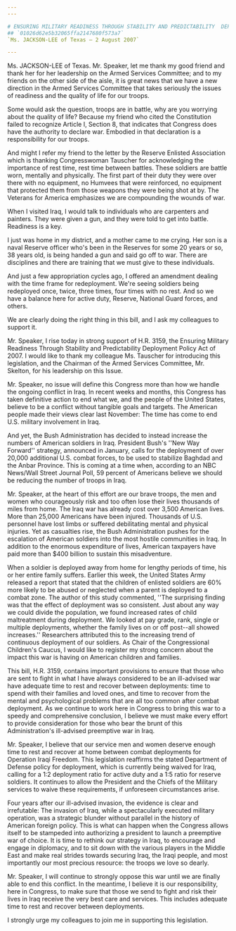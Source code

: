 ```yaml
---
---

# ENSURING MILITARY READINESS THROUGH STABILITY AND PREDICTABILITY  DEPLOYMENT POLICY ACT OF 2007
## `01026d62e5b32065ffa2147680f573a7`
`Ms. JACKSON-LEE of Texas — 2 August 2007`

---
```



Ms. JACKSON-LEE of Texas. Mr. Speaker, let me thank my good friend 
and thank her for her leadership on the Armed Services Committee; and 
to my friends on the other side of the aisle, it is great news that we 
have a new direction in the Armed Services Committee that takes 
seriously the issues of readiness and the quality of life for our 
troops.

Some would ask the question, troops are in battle, why are you 
worrying about the quality of life? Because my friend who cited the 
Constitution failed to recognize Article I, Section 8, that indicates 
that Congress does have the authority to declare war. Embodied in that 
declaration is a responsibility for our troops.

And might I refer my friend to the letter by the Reserve Enlisted 
Association which is thanking Congresswoman Tauscher for acknowledging 
the importance of rest time, rest time between battles. These soldiers 
are battle worn, mentally and physically. The first part of their duty 
they were over there with no equipment, no Humvees that were 
reinforced, no equipment that protected them from those weapons they 
were being shot at by. The Veterans for America emphasizes we are 
compounding the wounds of war.

When I visited Iraq, I would talk to individuals who are carpenters 
and painters. They were given a gun, and they were told to get into 
battle. Readiness is a key.

I just was home in my district, and a mother came to me crying. Her 
son is a naval Reserve officer who's been in the Reserves for some 20 
years or so, 38 years old, is being handed a gun and said go off to 
war. There are disciplines and there are training that we must give to 
these individuals.

And just a few appropriation cycles ago, I offered an amendment 
dealing with the time frame for redeployment. We're seeing soldiers 
being redeployed once, twice, three times, four times with no rest. And 
so we have a balance here for active duty, Reserve, National Guard 
forces, and others.

We are clearly doing the right thing in this bill, and I ask my 
colleagues to support it.

Mr. Speaker, I rise today in strong support of H.R. 3159, the 
Ensuring Military Readiness Through Stability and Predictability 
Deployment Policy Act of 2007. I would like to thank my colleague Ms. 
Tauscher for introducing this legislation, and the Chairman of the 
Armed Services Committee, Mr. Skelton, for his leadership on this 
Issue.

Mr. Speaker, no issue will define this Congress more than how we 
handle the ongoing conflict in Iraq. In recent weeks and months, this 
Congress has taken definitive action to end what we, and the people of 
the United States, believe to be a conflict without tangible goals and 
targets. The American people made their views clear last November: The 
time has come to end U.S. military involvement in Iraq.

And yet, the Bush Administration has decided to instead increase the 
numbers of American soldiers in Iraq. President Bush's ''New Way 
Forward'' strategy, announced in January, calls for the deployment of 
over 20,000 additional U.S. combat forces, to be used to stabilize 
Baghdad and the Anbar Province. This is coming at a time when, 
according to an NBC News/Wall Street Journal Poll, 59 percent of 
Americans believe we should be reducing the number of troops in Iraq.

Mr. Speaker, at the heart of this effort are our brave troops, the 
men and women who courageously risk and too often lose their lives 
thousands of miles from home. The Iraq war has already cost over 3,500 
American lives. More than 25,000 Americans have been injured. Thousands 
of U.S. personnel have lost limbs or suffered debilitating mental and 
physical injuries. Yet as casualties rise, the Bush Administration 
pushes for the escalation of American soldiers into the most hostile 
communities in Iraq. In addition to the enormous expenditure of lives, 
American taxpayers have paid more than $400 billion to sustain this 
misadventure.

When a soldier is deployed away from home for lengthy periods of 
time, his or her entire family suffers. Earlier this week, the United 
States Army released a report that stated that the children of enlisted 
soldiers are 60% more likely to be abused or neglected when a parent is 
deployed to a combat zone. The author of this study commented, ''The 
surprising finding was that the effect of deployment was so consistent. 
Just about any way we could divide the population, we found increased 
rates of child maltreatment during deployment. We looked at pay grade, 
rank, single or multiple deployments, whether the family lives on or 
off post--all showed increases.'' Researchers attributed this to the 
increasing trend of continuous deployment of our soldiers. As Chair of 
the Congressional Children's Caucus, I would like to register my strong 
concern about the impact this war is having on American children and 
families.

This bill, H.R. 3159, contains important provisions to ensure that 
those who are sent to fight in what I have always considered to be an 
ill-advised war have adequate time to rest and recover between 
deployments: time to spend with their families and loved ones, and time 
to recover from the mental and psychological problems that are all too 
common after combat deployment. As we continue to work here in Congress 
to bring this war to a speedy and comprehensive conclusion, I believe 
we must make every effort to provide consideration for those who bear 
the brunt of this Administration's ill-advised preemptive war in Iraq.

Mr. Speaker, I believe that our service men and women deserve enough 
time to rest and recover at home between combat deployments for 
Operation Iraqi Freedom. This legislation reaffirms the stated 
Department of Defense policy for deployment, which is currently being 
waived for Iraq, calling for a 1:2 deployment ratio for active duty and 
a 1:5 ratio for reserve soldiers. It continues to allow the President 
and the Chiefs of the Military services to waive these requirements, if 
unforeseen circumstances arise.

Four years after our ill-advised invasion, the evidence is clear and 
irrefutable: The invasion of Iraq, while a spectacularly executed 
military operation, was a strategic blunder without parallel in the 
history of American foreign policy. This is what can happen when the 
Congress allows itself to be stampeded into authorizing a president to 
launch a preemptive war of choice. It is time to rethink our strategy 
in Iraq, to encourage and engage in diplomacy, and to sit down with the 
various players in the Middle East and make real strides towards 
securing Iraq, the Iraqi people, and most importantly our most precious 
resource: the troops we love so dearly.

Mr. Speaker, I will continue to strongly oppose this war until we are 
finally able to end this conflict. In the meantime, I believe it is our 
responsibility, here in Congress, to make sure that those we send to 
fight and risk their lives in Iraq receive the very best care and 
services. This includes adequate time to rest and recover between 
deployments.

I strongly urge my colleagues to join me in supporting this 
legislation.